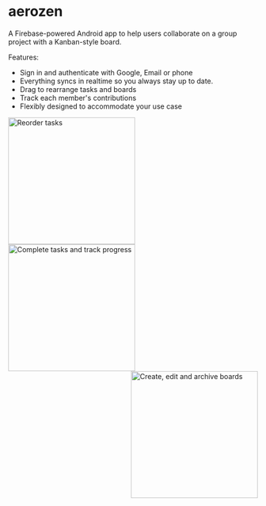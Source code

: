 # aerozen

A Firebase-powered Android app to help users collaborate on a group project with a Kanban-style board.

Features:
<ul>
<li>Sign in and authenticate with Google, Email or phone</li>
<li>Everything syncs in realtime so you always stay up to date.</li>
<li>Drag to rearrange tasks and boards</li>
<li>Track each member's contributions</li>
<li>Flexibly designed to accommodate your use case</li>
</ul>
<p align:"center">
<img src="https://i.imgur.com/x3GEGX6.gif" style="float:left;"width="256" title="Reorder tasks">
<img src="https://imgur.com/hnsYS4J.gif" style="float:center;"width="256" title="Complete tasks and track progress">
<img src="https://imgur.com/6SMRk0P.gif" style="float:right;"width="256" title="Create, edit and archive boards">
</p>
